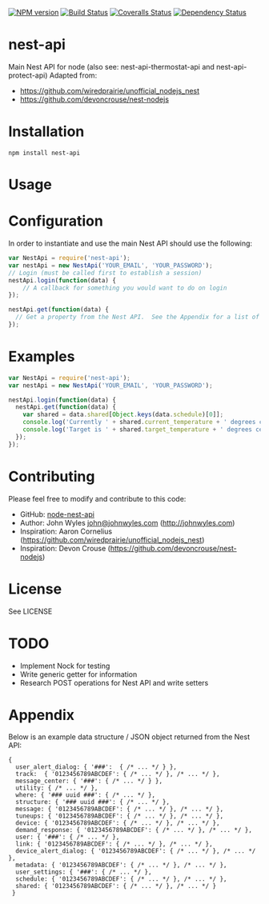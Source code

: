 [![NPM version][npm-image]][npm-url] [![Build Status][travis-image]][travis-url] [![Coveralls Status][coveralls-image]][coveralls-url] [![Dependency Status][daviddm-image]][daviddm-url]

nest-api
=========
Main Nest API for node (also see: nest-api-thermostat-api and nest-api-protect-api)
Adapted from:
* https://github.com/wiredprairie/unofficial_nodejs_nest
* https://github.com/devoncrouse/nest-nodejs

Installation
============
`npm install nest-api`

Usage
=====


Configuration
=============
In order to instantiate and use the main Nest API should use the following:
```javascript
var NestApi = require('nest-api');
var nestApi = new NestApi('YOUR_EMAIL', 'YOUR_PASSWORD');
// Login (must be called first to establish a session)
nestApi.login(function(data) {
    // A callback for something you would want to do on login
});

nestApi.get(function(data) {
  // Get a property from the Nest API.  See the Appendix for a list of properties.
});
```
Examples
========
```javascript
var NestApi = require('nest-api');
var nestApi = new NestApi('YOUR_EMAIL', 'YOUR_PASSWORD');

nestApi.login(function(data) {
  nestApi.get(function(data) {
    var shared = data.shared[Object.keys(data.schedule)[0]];
    console.log('Currently ' + shared.current_temperature + ' degrees celcius');
    console.log('Target is ' + shared.target_temperature + ' degrees celcius');
  });
});
```

Contributing
============
Please feel free to modify and contribute to this code:
* GitHub: [node-nest-api](https://github.com/johnwyles/node-nest-api.git)
* Author: John Wyles <john@johnwyles.com> (http://johnwyles.com)
* Inspiration: Aaron Cornelius (https://github.com/wiredprairie/unofficial_nodejs_nest)
* Inspiration: Devon Crouse (https://github.com/devoncrouse/nest-nodejs)

License
=======
See LICENSE

TODO
====
* Implement Nock for testing
* Write generic getter for information
* Research POST operations for Nest API and write setters

Appendix
========
Below is an example data structure / JSON object returned from the Nest API:

    {
      user_alert_dialog: { '###':  { /* ... */ } },
      track:  { '0123456789ABCDEF': { /* ... */ }, /* ... */ },
      message_center: { '###': { /* ... */ } },
      utility: { /* ... */ },
      where: { '### uuid ###': { /* ... */ },
      structure: { '### uuid ###': { /* ... */ },
      message: { '0123456789ABCDEF': { /* ... */ }, /* ... */ },
      tuneups: { '0123456789ABCDEF': { /* ... */ }, /* ... */ },
      device: { '0123456789ABCDEF': { /* ... */ }, /* ... */ },
      demand_response: { '0123456789ABCDEF': { /* ... */ }, /* ... */ },
      user: { '###': { /* ... */ },
      link: { '0123456789ABCDEF': { /* ... */ }, /* ... */ },
      device_alert_dialog: { '0123456789ABCDEF': { /* ... */ }, /* ... */ },
      metadata: { '0123456789ABCDEF': { /* ... */ }, /* ... */ },
      user_settings: { '###': { /* ... */ },
      schedule: { '0123456789ABCDEF': { /* ... */ }, /* ... */ },
      shared: { '0123456789ABCDEF': { /* ... */ }, /* ... */ }
     }

[npm-url]: https://www.npmjs.org/package/nest-api
[npm-image]: https://badge.fury.io/js/nest-api.svg
[travis-url]: https://travis-ci.org/johnwyles/node-nest-api
[travis-image]: https://travis-ci.org/johnwyles/node-nest-api.png?branch=master
[coveralls-url]: https://coveralls.io/r/johnwyles/node-nest-api
[coveralls-image]: https://coveralls.io/repos/johnwyles/node-nest-api/badge.png
[daviddm-url]: https://david-dm.org/johnwyles/node-nest-api
[daviddm-image]: https://david-dm.org/johnwyles/node-nest-api.png?theme=shields.io
